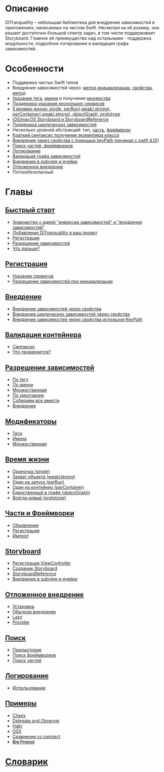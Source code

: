 # Описание
DITranquallity - небольшая библиотека для внедрения зависимостей в приложениях, написанных на чистом Swift. Несмотря на её размер, она решает достаточно большой спектр задач, в том числе поддерживает Storyboard. Главное её преимущество над остальными - поддержка модульности, подробное логирование и валидация графа зависимостей.

# Особенности

* Поддержка чистых Swift типов
* Внедрение зависимостей через: [метод инициализации](registration.md#Разрешение-зависимостей-при-инициализации), [свойства, метод](injection.md#Внедрение)
* [Указание тега](modificators.md#Теги), [имени](modificators.md#Имена) и получение [множества](modificators.md#Множественная)
* [Поддержка указания нескольких сервисов](registration.md#Указание-сервисов)
* [5 времен жизни: single, perRun(.weak/.strong), perContainer(.weak/.strong), objectGraph, prototype](lifetime.md#Время-жизни)
* [iOS/macOS Storyboard и StoryboardReference](storyboard.md#storyboard)
* [Поддержка циклических зависимостей](injection.md#Внедрение-циклических-зависимостей-через-свойства)
* Несколько уровней абстракций: тип, [часть](part_framework.md#Части-и-Фреймворки), [фреймворк](part_framework.md#Части-и-Фреймворки)
* [Краткий синтаксис получения экземпляра клаcса](resolve.md#Разрешение-зависимостей)
* [Внедрение через свойства с помощью keyPath (начиная с swift 4.0)](injection.md#Внедрение-зависимостей-через-свойства-используя-keypath))
* [Поиск частей, фреймворков](scan.md#Поиск)
* [Логирование](log.md#Логирование)
* [Валидация графа зависимостей](validation.md#Валидация-контейнера)
* [Внедрение в subview и ячейки](storyboard.md#Внедрение-в-subview-и-ячейки)
* [Отложенное внедрение](delayed_injection.md#Отложенное-внедрение)
* Потокобезопасный

# Главы

## [Быстрый старт](quick_start.md#Быстрый-старт)
* [Знакомство с идеей "инверсии зависимостей" и "внедрения зависимостей"](quick_start.md#Знакомство-с-идеей-инверсии-зависимостей-и-внедрения-зависимостей)
* [Добавление DITranquallity в ваш проект](quick_start.md#Добавление-ditranquillity-в-ваш-проект)
* [Регистрация](quick_start.md#Регистрация)
* [Разрешение зависимостей](quick_start.md#Разрешение-зависимостей)
* [Что дальше?](quick_start.md#Что-дальше)

## [Регистрация](registration.md#Регистрация)
* [Указание сервисов](registration.md#Указание-сервисов)
* [Разрешение зависимостей при инициализации](registration.md#Разрешение-зависимостей-при-инициализации)

## [Внедрение](injection.md#Внедрение)
* [Внедрение зависимостей через свойства](injection.md#Внедрение-зависимостей-через-свойства)
* [Внедрение циклических зависимостей через свойства](injection.md#Внедрение-циклических-зависимостей-через-свойства)
* [Внедрение зависимостей через свойства используя KeyPath](injection.md#Внедрение-зависимостей-через-свойства-используя-keypath)

## [Валидация контейнера](validation.md#Валидация-контейнера)
* [Синтаксис](validation.md#Синтаксис)
* [Что проверяется?](validation.md#Что-проверяется)

## [Разрешение зависимостей](resolve.md#Разрешение-зависимостей)
* [По тегу](resolve.md#По-тегу)
* [По имени](resolve.md#По-имени)
* [Множественная](resolve.md#Множественная)
* [По умолчанию](resolve.md#По-умолчанию)
* [Собираем все вместе](resolve.md#Собираем-все-вместе)
* [Внедрение](resolve.md#Внедрение)

## [Модификаторы](modificators.md#Модификаторы)
* [Теги](modificators.md#Теги)
* [Имена](modificators.md#Имена)
* [Множественная](modificators.md#Множественная)

## [Время жизни](lifetime.md#Время-жизни)
* [Одиночка (single)](lifetime.md#Одиночка-single)
* [Захват объекта (weak/strong)](lifetime.md#Захват-объекта-weakstrong)
* [Один на запуск (perRun)](lifetime.md#Один-на-запуск-perRun)
* [Один на контейнер (perContainer)](lifetime.md#Один-на-контейнер-perContainer)
* [Единственный в графе (objectGraph)](lifetime.md#Единственный-в-графе-objectgraph)
* [Всегда новый (prototype)](lifetime.md#Всегда-новый-prototype)

## [Части и Фреймворки](part_framework.md#Части-и-Фреймворки)
* [Объявление](part_framework.md#Объявление)
* [Регистрация](part_framework.md#Регистрация)
* [Импорт](part_framework.md#Импорт)

## [Storyboard](storyboard.md#storyboard)
* [Регистрация ViewController](storyboard.md#Регистрация-viewcontroller)
* [Создание Storyboard](storyboard.md#Создание-storyboard)
* [StoryboardReference](storyboard.md#Storyboardreference)
* [Внедрение в subview и ячейки](storyboard.md#Внедрение-в-subview-и-ячейки)

## [Отложенное внедрение](delayed_injection.md#Отложенное-внедрение)
* [Установка](delayed_injection.md#Установка)
* [Обычное внедрение](delayed_injection.md#Обычное-внедрение)
* [Lazy](delayed_injection.md#Lazy)
* [Provider](delayed_injection.md#Provider)

## [Поиск](scan.md#Поиск)
* [Предыстория](scan.md#Предыстория)
* [Поиск фреймворков](scan.md#Поиск-фреймворков)
* [Поиск частей](scan.md#Поиск-частей)

## [Логирование](log.md#Логирование)
* [Использование](log.md#Использование)

## [Примеры](sample.md#Примеры)
* [Chaos](sample.md#chaos)
* [Delegate and Observer](sample.md#delegate-and-observer)
* [Habr](sample.md#habr)
* [OSX](sample.md#osx)
* [Сравнение со swinject](sample.md#сравнение-со-swinject)
* [~~Big Project~~](sample.md#big-project)

# [Словарик](glossary.md#Словарик)
